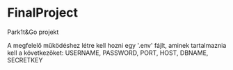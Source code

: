 # FinalProject
Park1t&Go projekt

A megfelelő működéshez létre kell hozni egy '.env' fájlt, aminek tartalmaznia kell a következőket:
USERNAME,
PASSWORD,
PORT,
HOST,
DBNAME,
SECRETKEY
